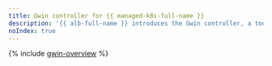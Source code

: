 ```yaml
---
title: Gwin controller for {{ managed-k8s-full-name }}
description: '{{ alb-full-name }} introduces the Gwin controller, a tool for creating and managing load balancers in {{ managed-k8s-full-name }} clusters.'
noIndex: true
---
```


{% include [gwin-overview](../../_includes/managed-kubernetes/alb-ref/gwin-index.md) %}